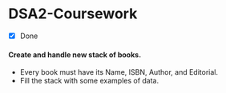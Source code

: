 # DSA2-Coursework

- [x] Done
#### Create and handle new stack of books.

- Every book must have its Name, ISBN, Author, and Editorial.
- Fill the stack with some examples of data.